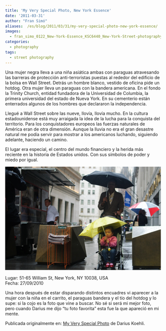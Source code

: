 ```yaml
---
title: 'My Very Special Photo, New York Essence'
date: '2011-03-31'
author: "Fran Simó"
aliases:  /es/blog/2011/03/31/my-very-special-photo-new-york-essence/
images:
  - fran_simo_0122_New-York-Essence_KSC6440_New-York-Street-photography-street-portraits-Umbrella-Wall-Street.jpg
categories:
  - photography
tags:
  - street photography
---
```


Una mujer negra lleva a una niña asiática ambas con paraguas atravesando las barreras de protección anti-terroristas puestas al rededor del edificio de la bolsa en Wall Street. Detrás un hombre blanco, vestido de oficina pide un hotdog. Otra mujer lleva un paraguas con la bandera americana. En el fondo la Trinity Church, entidad fundadora de la Universidad de Columbia, la primera universidad del estado de Nueva York. En su cementerio están enterrados algunos de los hombres que declararon la independencia.

Llegué a Wall Street sobre las nueve, llovía, llovía mucho. En la cultura estadounidense está muy arraigada la idea de la lucha para la conquista del territorio. Para los conquistadores europeos las fuerzas naturales de América eran de otra dimensión. Aunque la lluvia no era el gran desastre natural me podía servir para mostrar a los americanos luchando, siguiendo adelante, haciendo un camino.

El lugar era especial, el centro del mundo financiero y la herida más reciente en la historia de Estados unidos. Con sus símbolos de poder y miedo por igual.

![Lugar: 51-65 William St, New York, NY 10038, USA Fecha: 27/09/2010](fran_simo_0122_New-York-Essence_KSC6440_New-York-Street-photography-street-portraits-Umbrella-Wall-Street.jpg)

Lugar: 51-65 William St, New York, NY 10038, USA  
Fecha: 27/09/2010

Una hora después de estar disparando distintos encuadres vi aparecer a la mujer con la niña en el carrito, el paraguas bandera y el tío del hotdog y lo supe: si la cojo es la foto que vine a buscar. No sé si será mi mejor foto, pero cuando Darius me dijo “tu foto favorita” esta fue la que apareció en mi mente.

Publicada originalmente en: [My Very Special Photo](http://myveryspecialphoto.com/2011/03/28/fran-simo/) de Darius Koehli.
